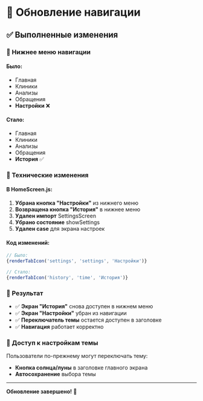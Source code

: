 # 🔄 Обновление навигации

## ✅ Выполненные изменения

### 📱 Нижнее меню навигации

#### Было:
- Главная
- Клиники  
- Анализы
- Обращения
- **Настройки** ❌

#### Стало:
- Главная
- Клиники
- Анализы  
- Обращения
- **История** ✅

### 🔧 Технические изменения

#### В HomeScreen.js:
1. **Убрана кнопка "Настройки"** из нижнего меню
2. **Возвращена кнопка "История"** в нижнее меню
3. **Удален импорт** SettingsScreen
4. **Убрано состояние** showSettings
5. **Удален case** для экрана настроек

#### Код изменений:
```javascript
// Было:
{renderTabIcon('settings', 'settings', 'Настройки')}

// Стало:
{renderTabIcon('history', 'time', 'История')}
```

### 🎯 Результат

- ✅ **Экран "История"** снова доступен в нижнем меню
- ✅ **Экран "Настройки"** убран из навигации
- ✅ **Переключатель темы** остается доступен в заголовке
- ✅ **Навигация** работает корректно

### 🌙 Доступ к настройкам темы

Пользователи по-прежнему могут переключать тему:
- **Кнопка солнца/луны** в заголовке главного экрана
- **Автосохранение** выбора темы

---

**Обновление завершено!** 🎉




